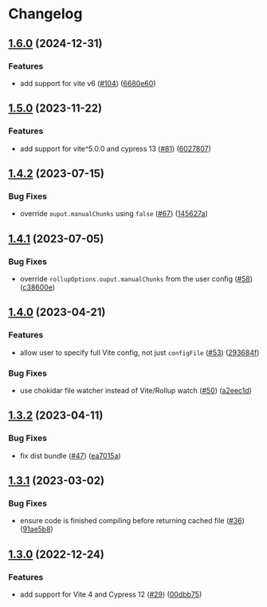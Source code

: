 # Changelog

## [1.6.0](https://github.com/mammadataei/cypress-vite/compare/v1.5.0...v1.6.0) (2024-12-31)


### Features

* add support for vite v6 ([#104](https://github.com/mammadataei/cypress-vite/issues/104)) ([6680e60](https://github.com/mammadataei/cypress-vite/commit/6680e60107283ec7733a3ddc33818e008bba7f41))

## [1.5.0](https://github.com/mammadataei/cypress-vite/compare/v1.4.2...v1.5.0) (2023-11-22)


### Features

* add support for vite^5.0.0 and cypress 13 ([#81](https://github.com/mammadataei/cypress-vite/issues/81)) ([6027807](https://github.com/mammadataei/cypress-vite/commit/6027807f0927372e1fdcfb36054e5b584310cc03))

## [1.4.2](https://github.com/mammadataei/cypress-vite/compare/v1.4.1...v1.4.2) (2023-07-15)


### Bug Fixes

* override `ouput.manualChunks` using `false` ([#67](https://github.com/mammadataei/cypress-vite/issues/67)) ([145627a](https://github.com/mammadataei/cypress-vite/commit/145627ab09ed9e43089107126b5319d246eb97f2))

## [1.4.1](https://github.com/mammadataei/cypress-vite/compare/v1.4.0...v1.4.1) (2023-07-05)


### Bug Fixes

* override `rollupOptions.ouput.manualChunks` from the user config ([#58](https://github.com/mammadataei/cypress-vite/issues/58)) ([c38600e](https://github.com/mammadataei/cypress-vite/commit/c38600ec6a56af6e2c614e5532d430f352f3b130))

## [1.4.0](https://github.com/mammadataei/cypress-vite/compare/v1.3.2...v1.4.0) (2023-04-21)


### Features

* allow user to specify full Vite config, not just `configFile` ([#53](https://github.com/mammadataei/cypress-vite/issues/53)) ([293684f](https://github.com/mammadataei/cypress-vite/commit/293684fc092692d247564aada08368ff6bf7de05))


### Bug Fixes

* use chokidar file watcher instead of Vite/Rollup watch ([#50](https://github.com/mammadataei/cypress-vite/issues/50)) ([a2eec1d](https://github.com/mammadataei/cypress-vite/commit/a2eec1d273cda0aa57eb5300804f42033a7e40dc))

## [1.3.2](https://github.com/mammadataei/cypress-vite/compare/v1.3.1...v1.3.2) (2023-04-11)


### Bug Fixes

* fix dist bundle ([#47](https://github.com/mammadataei/cypress-vite/issues/47)) ([ea7015a](https://github.com/mammadataei/cypress-vite/commit/ea7015afc33b58e24066ceec6054cea3aa713e40))

## [1.3.1](https://github.com/mammadataei/cypress-vite/compare/v1.3.0...v1.3.1) (2023-03-02)


### Bug Fixes

* ensure code is finished compiling before returning cached file ([#36](https://github.com/mammadataei/cypress-vite/issues/36)) ([91ae5b8](https://github.com/mammadataei/cypress-vite/commit/91ae5b8bd6f86008570f6e4db542a0ad30725187))

## [1.3.0](https://github.com/mammadataei/cypress-vite/compare/v1.2.1...v1.3.0) (2022-12-24)


### Features

* add support for Vite 4 and Cypress 12 ([#29](https://github.com/mammadataei/cypress-vite/issues/29)) ([00dbb75](https://github.com/mammadataei/cypress-vite/commit/00dbb75efdff30157f721f4f32ba5715c9c23b67))

